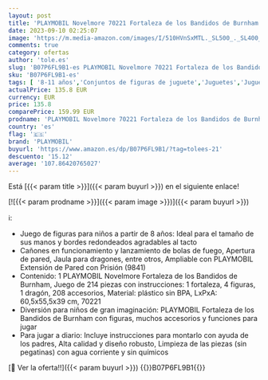 ```yaml
---
layout: post
title: 'PLAYMOBIL Novelmore 70221 Fortaleza de los Bandidos de Burnham  A partir de 8 años'
date: 2023-09-10 02:25:07
image: 'https://m.media-amazon.com/images/I/510HVnSxMTL._SL500_._SL400_.jpg'
comments: true
category: ofertas
author: 'tole.es'
slug: 'B07P6FL9B1-es PLAYMOBIL Novelmore 70221 Fortaleza de los Bandidos de...'
sku: 'B07P6FL9B1-es'
tags: [ '8-11 años','Conjuntos de figuras de juguete','Juguetes','Juguetes y juegos','Los favoritos de nuestros clientes: Juguetes y juegos','Muñecos y figuras','Selección de 4 a 7 años','Self Service','Special Features Stores','partition_000','partition_022','partition_033','playmobil','🇪🇸', ]
actualPrice: 135.8 EUR
currency: EUR
price: 135.8
comparePrice: 159.99 EUR
prodname: 'PLAYMOBIL Novelmore 70221 Fortaleza de los Bandidos de Burnham  A partir de 8 años'
country: 'es'
flag: '🇪🇸'
brand: 'PLAYMOBIL'
buyurl: 'https://www.amazon.es/dp/B07P6FL9B1/?tag=tolees-21'
descuento: '15.12'
average: '107.86420765027'
---
```


Está [{{< param title >}}]({{< param buyurl >}}) en el siguiente enlace!

[![{{< param prodname >}}]({{< param image >}})]({{< param buyurl >}})

ℹ️:

- Juego de figuras para niños a partir de 8 años: Ideal para el tamaño de sus manos y bordes redondeados agradables al tacto
- Cañones en funcionamiento y lanzamiento de bolas de fuego, Apertura de pared, Jaula para dragones, entre otros, Ampliable con PLAYMOBIL Extensión de Pared con Prisión (9841)
- Contenido: 1 PLAYMOBIL Novelmore Fortaleza de los Bandidos de Burnham, Juego de 214 piezas con instrucciones: 1 fortaleza, 4 figuras, 1 dragón, 208 accesorios, Material: plástico sin BPA, LxPxA: 60,5x55,5x39 cm, 70221
- Diversión para niños de gran imaginación: PLAYMOBIL Fortaleza de los Bandidos de Burnham con figuras, muchos accesorios y funciones para jugar
- Para jugar a diario: Incluye instrucciones para montarlo con ayuda de los padres, Alta calidad y diseño robusto, Limpieza de las piezas (sin pegatinas) con agua corriente y sin químicos

[🛒 Ver la oferta!!]({{< param buyurl >}})
{{<world>}}B07P6FL9B1{{</world>}}
